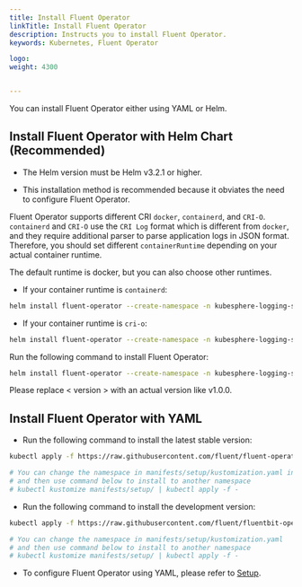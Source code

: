 ```yaml
---
title: Install Fluent Operator
linkTitle: Install Fluent Operator
description: Instructs you to install Fluent Operator.
keywords: Kubernetes, Fluent Operator

logo: 
weight: 4300


---
```


You can install Fluent Operator either using YAML or Helm. 

## Install Fluent Operator with Helm Chart (Recommended)

<Notice type='note'>

- The Helm version must be Helm v3.2.1 or higher.

- This installation method is recommended because it obviates the need to configure Fluent Operator.

</Notice>

Fluent Operator supports different CRI `docker`, `containerd`, and `CRI-O`. `containerd` and `CRI-O` use the `CRI Log` format which is different from `docker`, and they require additional parser to parse application logs in JSON format. Therefore, you should set different `containerRuntime` depending on your actual container runtime.

The default runtime is docker, but you can also choose other runtimes.

- If your container runtime is `containerd`:

```bash
helm install fluent-operator --create-namespace -n kubesphere-logging-system charts/fluent-operator/  --set containerRuntime=containerd
```

- If your container runtime is `cri-o`:

```bash
helm install fluent-operator --create-namespace -n kubesphere-logging-system charts/fluent-operator/  --set containerRuntime=crio
```

Run the following command to install Fluent Operator:

```bash
helm install fluent-operator --create-namespace -n kubesphere-logging-system https://github.com/fluent/fluent-operator/releases/download/< version >/fluent-operator.tgz
```

<Notice type='note'>

Please replace < version > with an actual version like v1.0.0.

</Notice>

## Install Fluent Operator with YAML

- Run the following command to install the latest stable version:

```bash
kubectl apply -f https://raw.githubusercontent.com/fluent/fluent-operator/release-1.0/manifests/setup/setup.yaml

# You can change the namespace in manifests/setup/kustomization.yaml in corresponding release branch 
# and then use command below to install to another namespace
# kubectl kustomize manifests/setup/ | kubectl apply -f -
```

- Run the following command to install the development version:

```bash
kubectl apply -f https://raw.githubusercontent.com/fluent/fluentbit-operator/master/manifests/setup/setup.yaml

# You can change the namespace in manifests/setup/kustomization.yaml 
# and then use command below to install to another namespace
# kubectl kustomize manifests/setup/ | kubectl apply -f -
```

- To configure Fluent Operator using YAML, please refer to [Setup](https://github.com/Bettygogo2021/fluent-operator/blob/master/manifests/setup/setup.yaml).
